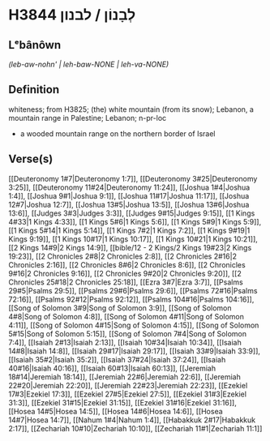 # H3844 לְבָנוֹן / לבנון

## Lᵉbânôwn

_(leb-aw-nohn' | leh-baw-NONE | leh-va-NONE)_

## Definition

whiteness; from H3825; (the) white mountain (from its snow); Lebanon, a mountain range in Palestine; Lebanon; n-pr-loc

- a wooded mountain range on the northern border of Israel

## Verse(s)

[[Deuteronomy 1#7|Deuteronomy 1:7]], [[Deuteronomy 3#25|Deuteronomy 3:25]], [[Deuteronomy 11#24|Deuteronomy 11:24]], [[Joshua 1#4|Joshua 1:4]], [[Joshua 9#1|Joshua 9:1]], [[Joshua 11#17|Joshua 11:17]], [[Joshua 12#7|Joshua 12:7]], [[Joshua 13#5|Joshua 13:5]], [[Joshua 13#6|Joshua 13:6]], [[Judges 3#3|Judges 3:3]], [[Judges 9#15|Judges 9:15]], [[1 Kings 4#33|1 Kings 4:33]], [[1 Kings 5#6|1 Kings 5:6]], [[1 Kings 5#9|1 Kings 5:9]], [[1 Kings 5#14|1 Kings 5:14]], [[1 Kings 7#2|1 Kings 7:2]], [[1 Kings 9#19|1 Kings 9:19]], [[1 Kings 10#17|1 Kings 10:17]], [[1 Kings 10#21|1 Kings 10:21]], [[2 Kings 14#9|2 Kings 14:9]], [[bible/12 - 2 Kings/2 Kings 19#23|2 Kings 19:23]], [[2 Chronicles 2#8|2 Chronicles 2:8]], [[2 Chronicles 2#16|2 Chronicles 2:16]], [[2 Chronicles 8#6|2 Chronicles 8:6]], [[2 Chronicles 9#16|2 Chronicles 9:16]], [[2 Chronicles 9#20|2 Chronicles 9:20]], [[2 Chronicles 25#18|2 Chronicles 25:18]], [[Ezra 3#7|Ezra 3:7]], [[Psalms 29#5|Psalms 29:5]], [[Psalms 29#6|Psalms 29:6]], [[Psalms 72#16|Psalms 72:16]], [[Psalms 92#12|Psalms 92:12]], [[Psalms 104#16|Psalms 104:16]], [[Song of Solomon 3#9|Song of Solomon 3:9]], [[Song of Solomon 4#8|Song of Solomon 4:8]], [[Song of Solomon 4#11|Song of Solomon 4:11]], [[Song of Solomon 4#15|Song of Solomon 4:15]], [[Song of Solomon 5#15|Song of Solomon 5:15]], [[Song of Solomon 7#4|Song of Solomon 7:4]], [[Isaiah 2#13|Isaiah 2:13]], [[Isaiah 10#34|Isaiah 10:34]], [[Isaiah 14#8|Isaiah 14:8]], [[Isaiah 29#17|Isaiah 29:17]], [[Isaiah 33#9|Isaiah 33:9]], [[Isaiah 35#2|Isaiah 35:2]], [[Isaiah 37#24|Isaiah 37:24]], [[Isaiah 40#16|Isaiah 40:16]], [[Isaiah 60#13|Isaiah 60:13]], [[Jeremiah 18#14|Jeremiah 18:14]], [[Jeremiah 22#6|Jeremiah 22:6]], [[Jeremiah 22#20|Jeremiah 22:20]], [[Jeremiah 22#23|Jeremiah 22:23]], [[Ezekiel 17#3|Ezekiel 17:3]], [[Ezekiel 27#5|Ezekiel 27:5]], [[Ezekiel 31#3|Ezekiel 31:3]], [[Ezekiel 31#15|Ezekiel 31:15]], [[Ezekiel 31#16|Ezekiel 31:16]], [[Hosea 14#5|Hosea 14:5]], [[Hosea 14#6|Hosea 14:6]], [[Hosea 14#7|Hosea 14:7]], [[Nahum 1#4|Nahum 1:4]], [[Habakkuk 2#17|Habakkuk 2:17]], [[Zechariah 10#10|Zechariah 10:10]], [[Zechariah 11#1|Zechariah 11:1]]